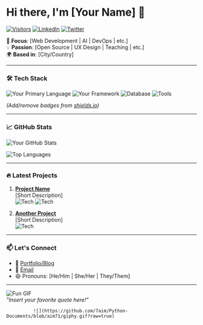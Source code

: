 # Hi there, I'm [Your Name] 👋  
[![Visitors](https://visitor-badge.glitch.me/badge?page_id=yourusername.yourusername)](https://github.com/yourusername)
[![LinkedIn](https://img.shields.io/badge/LinkedIn-0077B5?style=flat&logo=linkedin&logoColor=white)](https://linkedin.com/in/yourprofile)
[![Twitter](https://img.shields.io/badge/Twitter-1DA1F2?style=flat&logo=twitter&logoColor=white)](https://twitter.com/yourhandle)

🎯 **Focus**: [Web Development | AI | DevOps | etc.]  
💡 **Passion**: [Open Source | UX Design | Teaching | etc.]  
🌍 **Based in**: [City/Country]  

---

### 🛠️ Tech Stack  
![Your Primary Language](https://img.shields.io/badge/-JavaScript-F7DF1E?style=flat&logo=javascript&logoColor=black)
![Your Framework](https://img.shields.io/badge/-React-61DAFB?style=flat&logo=react&logoColor=black)
![Database](https://img.shields.io/badge/-PostgreSQL-4169E1?style=flat&logo=postgresql&logoColor=white)
![Tools](https://img.shields.io/badge/-Docker-2496ED?style=flat&logo=docker&logoColor=white)

*(Add/remove badges from [shields.io](https://shields.io/))*

---

### 📈 GitHub Stats  
![Your GitHub Stats](https://github-readme-stats.vercel.app/api?username=yourusername&show_icons=true&theme=radical&hide_border=true)

![Top Languages](https://github-readme-stats.vercel.app/api/top-langs/?username=yourusername&layout=compact&theme=radical&hide_border=true)

---

### 🔥 Latest Projects  
1. **[Project Name](https://github.com/yourusername/project-repo)**  
   [Short Description]  
   ![Tech](https://img.shields.io/badge/-TypeScript-3178C6?style=flat&logo=typescript&logoColor=white)
   ![Tech](https://img.shields.io/badge/-Node.js-339933?style=flat&logo=node.js&logoColor=white)

2. **[Another Project](https://github.com/yourusername/another-repo)**  
   [Short Description]  
   ![Tech](https://img.shields.io/badge/-Python-3776AB?style=flat&logo=python&logoColor=white)

---

### 📫 Let's Connect  
- 💼 [Portfolio/Blog](https://yourportfolio.com)  
- 📧 [Email](mailto:youremail@example.com)  
- 😄 Pronouns: [He/Him | She/Her | They/Them]  

---

![Fun GIF](https://media.giphy.com/media/your-gif-link.gif)  
*"Insert your favorite quote here!"*
              
              
              ![](https://github.com/7aim/Python-Documents/blob/aim71/giphy.gif?raw=true)
